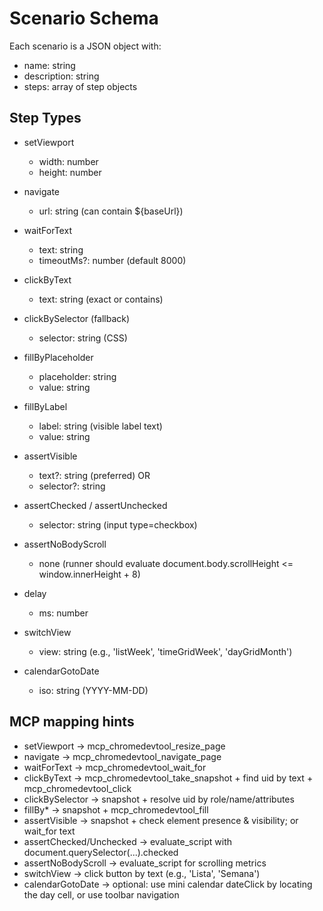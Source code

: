 # Scenario Schema

Each scenario is a JSON object with:
- name: string
- description: string
- steps: array of step objects

## Step Types

- setViewport
  - width: number
  - height: number

- navigate
  - url: string (can contain ${baseUrl})

- waitForText
  - text: string
  - timeoutMs?: number (default 8000)

- clickByText
  - text: string (exact or contains)

- clickBySelector (fallback)
  - selector: string (CSS)

- fillByPlaceholder
  - placeholder: string
  - value: string

- fillByLabel
  - label: string (visible label text)
  - value: string

- assertVisible
  - text?: string (preferred) OR
  - selector?: string

- assertChecked / assertUnchecked
  - selector: string (input type=checkbox)

- assertNoBodyScroll
  - none (runner should evaluate document.body.scrollHeight <= window.innerHeight + 8)

- delay
  - ms: number

- switchView
  - view: string (e.g., 'listWeek', 'timeGridWeek', 'dayGridMonth')

- calendarGotoDate
  - iso: string (YYYY-MM-DD)

## MCP mapping hints

- setViewport -> mcp_chromedevtool_resize_page
- navigate -> mcp_chromedevtool_navigate_page
- waitForText -> mcp_chromedevtool_wait_for
- clickByText -> mcp_chromedevtool_take_snapshot + find uid by text + mcp_chromedevtool_click
- clickBySelector -> snapshot + resolve uid by role/name/attributes
- fillBy* -> snapshot + mcp_chromedevtool_fill
- assertVisible -> snapshot + check element presence & visibility; or wait_for text
- assertChecked/Unchecked -> evaluate_script with document.querySelector(...).checked
- assertNoBodyScroll -> evaluate_script for scrolling metrics
- switchView -> click button by text (e.g., 'Lista', 'Semana')
- calendarGotoDate -> optional: use mini calendar dateClick by locating the day cell, or use toolbar navigation

